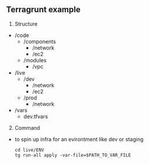 ## Terragrunt example

1. Structure

- /code
  - /components
    - /network
    - /ec2
  - /modules
    - /vpc
- /live
  - /dev
    - /network
    - /ec2
  - /prod
    - /network
- /vars
  - dev.tfvars

2. Command

- to spin up infra for an evirontment like dev or staging
  ```shell
  cd live/ENV
  tg run-all apply -var-file=$PATH_TO_VAR_FILE
  ```
